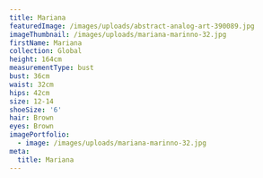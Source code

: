 ```yaml
---
title: Mariana
featuredImage: /images/uploads/abstract-analog-art-390089.jpg
imageThumbnail: /images/uploads/mariana-marinno-32.jpg
firstName: Mariana
collection: Global
height: 164cm
measurementType: bust
bust: 36cm
waist: 32cm
hips: 42cm
size: 12-14
shoeSize: '6'
hair: Brown
eyes: Brown
imagePortfolio:
  - image: /images/uploads/mariana-marinno-32.jpg
meta:
  title: Mariana
---
```


